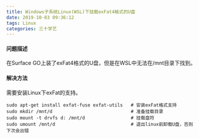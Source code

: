 ```yaml
---
title: Windows子系统Linux(WSL)下挂载exFat4格式的U盘
date: 2019-10-03 09:36:12
tags: Linux
categories: 三十学艺
---
```

#### 问题描述
在Surface GO上装了exFat4格式的U盘，但是在WSL中无法在/mnt目录下找到。

#### 解决方法
需要安装Linux下exFat的支持。
```
sudo apt-get install exfat-fuse exfat-utils   # 安装exFat格式支持
sudo mkdir /mnt/d                             # 准备挂载目录
sudo mount -t drvfs d: /mnt/d                 # 挂载盘符
sudo umount /mnt/d                            # 退出linux前卸载U盘，否则下次会出错
```


